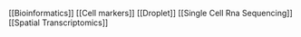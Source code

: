 [[Bioinformatics]]
[[Cell markers]]
[[Droplet]]
[[Single Cell Rna Sequencing]]
[[Spatial Transcriptomics]]
